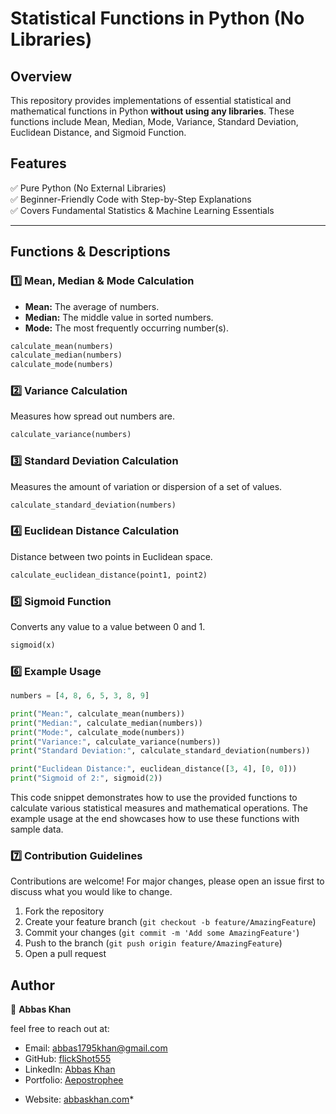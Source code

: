 # Statistical Functions in Python (No Libraries)

## Overview
This repository provides implementations of essential statistical and mathematical functions in Python **without using any libraries**. These functions include Mean, Median, Mode, Variance, Standard Deviation, Euclidean Distance, and Sigmoid Function.

## Features
✅ Pure Python (No External Libraries)  
✅ Beginner-Friendly Code with Step-by-Step Explanations  
✅ Covers Fundamental Statistics & Machine Learning Essentials  

---

## Functions & Descriptions

### 1️⃣ **Mean, Median & Mode Calculation**
- **Mean:** The average of numbers.
- **Median:** The middle value in sorted numbers.
- **Mode:** The most frequently occurring number(s).

```python
calculate_mean(numbers)
calculate_median(numbers)
calculate_mode(numbers)
```
### 2️⃣ Variance Calculation
Measures how spread out numbers are.
```python
calculate_variance(numbers)
```

### 3️⃣ Standard Deviation Calculation
Measures the amount of variation or dispersion of a set of values.
```python
calculate_standard_deviation(numbers)
```

### 4️⃣ Euclidean Distance Calculation
Distance between two points in Euclidean space.
```python
calculate_euclidean_distance(point1, point2)
```

### 5️⃣ Sigmoid Function
Converts any value to a value between 0 and 1.
```python
sigmoid(x)
```

### 6️⃣ Example Usage
```python
numbers = [4, 8, 6, 5, 3, 8, 9]

print("Mean:", calculate_mean(numbers))
print("Median:", calculate_median(numbers))
print("Mode:", calculate_mode(numbers))
print("Variance:", calculate_variance(numbers))
print("Standard Deviation:", calculate_standard_deviation(numbers))

print("Euclidean Distance:", euclidean_distance([3, 4], [0, 0]))
print("Sigmoid of 2:", sigmoid(2))
```

This code snippet demonstrates how to use the provided functions to calculate various statistical measures and mathematical operations. The example usage at the end showcases how to use these functions with sample data.

### 7️⃣ Contribution Guidelines
Contributions are welcome! For major changes, please open an issue first to discuss what you would like to change.

1. Fork the repository
2. Create your feature branch (`git checkout -b feature/AmazingFeature`)
3. Commit your changes (`git commit -m 'Add some AmazingFeature'`)
4. Push to the branch (`git push origin feature/AmazingFeature`)
5. Open a pull request

## Author

👤 **Abbas Khan**

feel free to reach out at:
- Email: [abbas1795khan@gmail.com](mailto:abbas1795khan@gmail.com)
- GitHub: [flickShot555](https://github.com/flickShot555)
- LinkedIn: [Abbas Khan](https://www.linkedin.com/in/the-abbas-khan/)
- Portfolio: [Aepostrophee](https://www.aepostrophee.kesug.com/)

*   Website: [abbaskhan.com](https://abbaskhan.com)*
